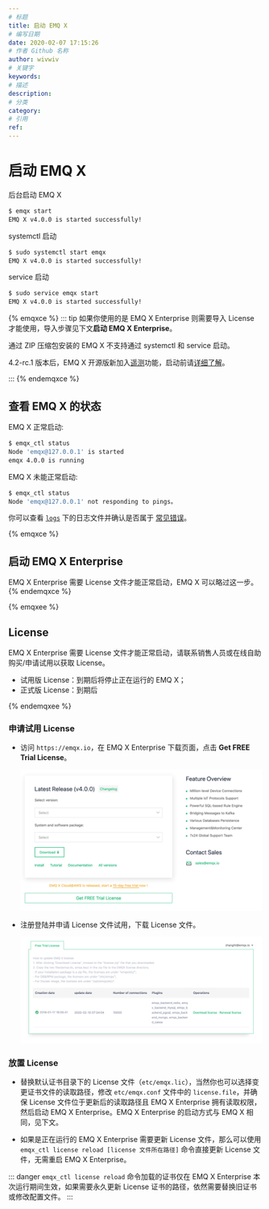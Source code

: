 ```yaml
---
# 标题
title: 启动 EMQ X
# 编写日期
date: 2020-02-07 17:15:26
# 作者 Github 名称
author: wivwiv
# 关键字
keywords:
# 描述
description:
# 分类
category: 
# 引用
ref:
---
```


# 启动 EMQ X

后台启动 EMQ X

```bash
$ emqx start
EMQ X v4.0.0 is started successfully!
```

systemctl 启动

```bash
$ sudo systemctl start emqx
EMQ X v4.0.0 is started successfully!
```

service 启动

```bash
$ sudo service emqx start
EMQ X v4.0.0 is started successfully!
```

{% emqxce %}
::: tip
如果你使用的是 EMQ X Enterprise 则需要导入 License 才能使用，导入步骤见下文**启动 EMQ X Enterprise**。

通过 ZIP 压缩包安装的 EMQ X 不支持通过 systemctl 和 service 启动。

4.2-rc.1 版本后，EMQ X 开源版新加入[遥测](../advanced/telemetry.md)功能，启动前请[详细了解](../advanced/telemetry.md)。

:::
{% endemqxce %}

## 查看 EMQ X 的状态

EMQ X 正常启动: 

```bash
$ emqx_ctl status
Node 'emqx@127.0.0.1' is started
emqx 4.0.0 is running
```

EMQ X 未能正常启动:

```bash
$ emqx_ctl status
Node 'emqx@127.0.0.1' not responding to pings。
```

你可以查看 [`logs`](../getting-started/directory.md) 下的日志文件并确认是否属于 [常见错误](../faq/error.md#)。

{% emqxce %}
## 启动 EMQ X Enterprise
EMQ X Enterprise 需要 License 文件才能正常启动，EMQ X 可以略过这一步。
{% endemqxce %}

{% emqxee %}
## License

EMQ X Enterprise 需要 License 文件才能正常启动，请联系销售人员或在线自助购买/申请试用以获取 License。

- 试用版 License：到期后将停止正在运行的 EMQ X；
- 正式版 License：到期后

{% endemqxee %}

### 申请试用 License

- 访问 `https://emqx.io`，在 EMQ X Enterprise 下载页面，点击 **Get FREE Trial License**。

    ![](./static/WX20200210-153301@2x.png)

- 注册登陆并申请 License 文件试用，下载 License 文件。

    ![](./static/WX20200210-153822@2x.png)

### 放置 License

- 替换默认证书目录下的 License 文件（`etc/emqx.lic`），当然你也可以选择变更证书文件的读取路径，修改 `etc/emqx.conf` 文件中的 `license.file`，并确保 License 文件位于更新后的读取路径且 EMQ X Enterprise 拥有读取权限，然后启动 EMQ X Enterprise。EMQ X Enterprise 的启动方式与 EMQ X 相同，见下文。

- 如果是正在运行的 EMQ X Enterprise 需要更新 License 文件，那么可以使用 `emqx_ctl license reload [license 文件所在路径]` 命令直接更新 License 文件，无需重启 EMQ X Enterprise。

::: danger
`emqx_ctl license reload` 命令加载的证书仅在 EMQ X Enterprise 本次运行期间生效，如果需要永久更新 License 证书的路径，依然需要替换旧证书或修改配置文件。
:::